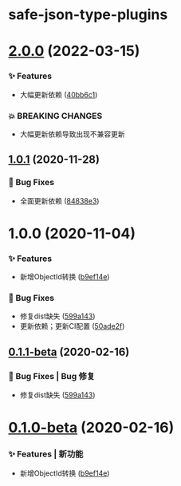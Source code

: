 # safe-json-type-plugins

# [2.0.0](https://github.com/CaoMeiYouRen/safe-json-type-plugin-objectid/compare/v1.0.1...v2.0.0) (2022-03-15)


### ✨ Features

* 大幅更新依赖 ([40bb6c1](https://github.com/CaoMeiYouRen/safe-json-type-plugin-objectid/commit/40bb6c1))


### 💥 BREAKING CHANGES

* 大幅更新依赖导致出现不兼容更新

## [1.0.1](https://github.com/CaoMeiYouRen/safe-json-type-plugin-objectid/compare/v1.0.0...v1.0.1) (2020-11-28)


### 🐛 Bug Fixes

* 全面更新依赖 ([84838e3](https://github.com/CaoMeiYouRen/safe-json-type-plugin-objectid/commit/84838e3))

# 1.0.0 (2020-11-04)


### ✨ Features

* 新增ObjectId转换 ([b9ef14e](https://github.com/CaoMeiYouRen/safe-json-type-plugin-objectid/commit/b9ef14e))


### 🐛 Bug Fixes

* 修复dist缺失 ([599a143](https://github.com/CaoMeiYouRen/safe-json-type-plugin-objectid/commit/599a143))
* 更新依赖；更新CI配置 ([50ade2f](https://github.com/CaoMeiYouRen/safe-json-type-plugin-objectid/commit/50ade2f))

## [0.1.1-beta](https://github.com/CaoMeiYouRen/safe-json-type-plugin-objectid/compare/v0.1.0-beta...v0.1.1-beta) (2020-02-16)


### 🐛 Bug Fixes | Bug 修复

* 修复dist缺失 ([599a143](https://github.com/CaoMeiYouRen/safe-json-type-plugin-objectid/commit/599a143))



# [0.1.0-beta](https://github.com/CaoMeiYouRen/safe-json-type-plugin-objectid/compare/b9ef14e...v0.1.0-beta) (2020-02-16)


### ✨ Features | 新功能

* 新增ObjectId转换 ([b9ef14e](https://github.com/CaoMeiYouRen/safe-json-type-plugin-objectid/commit/b9ef14e))
